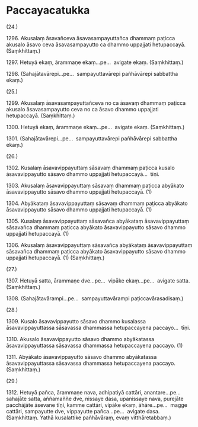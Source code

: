 

# Paccayacatukka





(24.)

1296\. Akusalaṃ āsavañceva āsavasampayuttañca dhammaṃ paṭicca akusalo āsavo ceva āsavasampayutto ca dhammo uppajjati hetupaccayā. (Saṃkhittaṃ.)

1297\. Hetuyā ekaṃ, ārammaṇe ekaṃ…pe…  avigate ekaṃ. (Saṃkhittaṃ.)

1298\. (Sahajātavārepi…pe…  sampayuttavārepi pañhāvārepi sabbattha ekaṃ.)

(25.)

1299\. Akusalaṃ āsavasampayuttañceva no ca āsavaṃ dhammaṃ paṭicca akusalo āsavasampayutto ceva no ca āsavo dhammo uppajjati hetupaccayā. (Saṃkhittaṃ.)

1300\. Hetuyā ekaṃ, ārammaṇe ekaṃ…pe…  avigate ekaṃ. (Saṃkhittaṃ.)

1301\. (Sahajātavārepi…pe…  sampayuttavārepi pañhāvārepi sabbattha ekaṃ.)

(26.)

1302\. Kusalaṃ āsavavippayuttaṃ sāsavaṃ dhammaṃ paṭicca kusalo āsavavippayutto sāsavo dhammo uppajjati hetupaccayā…  tīṇi.

1303\. Akusalaṃ āsavavippayuttaṃ sāsavaṃ dhammaṃ paṭicca abyākato āsavavippayutto sāsavo dhammo uppajjati hetupaccayā. (1)

1304\. Abyākataṃ āsavavippayuttaṃ sāsavaṃ dhammaṃ paṭicca abyākato āsavavippayutto sāsavo dhammo uppajjati hetupaccayā. (1)

1305\. Kusalaṃ āsavavippayuttaṃ sāsavañca abyākataṃ āsavavippayuttaṃ sāsavañca dhammaṃ paṭicca abyākato āsavavippayutto sāsavo dhammo uppajjati hetupaccayā. (1)

1306\. Akusalaṃ āsavavippayuttaṃ sāsavañca abyākataṃ āsavavippayuttaṃ sāsavañca dhammaṃ paṭicca abyākato āsavavippayutto sāsavo dhammo uppajjati hetupaccayā. (1) (Saṃkhittaṃ.)

(27.)

1307\. Hetuyā satta, ārammaṇe dve…pe…  vipāke ekaṃ…pe…  avigate satta. (Saṃkhittaṃ.)

1308\. (Sahajātavārampi…pe…  sampayuttavārampi paṭiccavārasadisaṃ.)

(28.)

1309\. Kusalo āsavavippayutto sāsavo dhammo kusalassa āsavavippayuttassa sāsavassa dhammassa hetupaccayena paccayo…  tīṇi.

1310\. Akusalo āsavavippayutto sāsavo dhammo abyākatassa āsavavippayuttassa sāsavassa dhammassa hetupaccayena paccayo. (1)

1311\. Abyākato āsavavippayutto sāsavo dhammo abyākatassa āsavavippayuttassa sāsavassa dhammassa hetupaccayena paccayo. (Saṃkhittaṃ.)

(29.)

1312\. Hetuyā pañca, ārammaṇe nava, adhipatiyā cattāri, anantare…pe…  sahajāte satta, aññamaññe dve, nissaye dasa, upanissaye nava, purejāte pacchājāte āsevane tīṇi, kamme cattāri, vipāke ekaṃ, āhāre…pe…  magge cattāri, sampayutte dve, vippayutte pañca…pe…  avigate dasa. (Saṃkhittaṃ. Yathā kusalattike pañhāvāraṃ, evaṃ vitthāretabbaṃ.)



